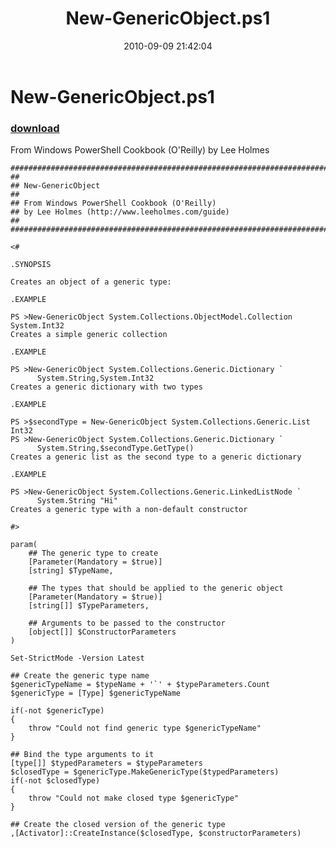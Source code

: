 ﻿---
pid:            2200
parent:         0
children:       
poster:         Lee Holmes
title:          New-GenericObject.ps1
date:           2010-09-09 21:42:04
description:    From Windows PowerShell Cookbook (O'Reilly) by Lee Holmes
format:         posh
---

# New-GenericObject.ps1

### [download](2200.ps1)  

From Windows PowerShell Cookbook (O'Reilly) by Lee Holmes

```posh
##############################################################################
##
## New-GenericObject
##
## From Windows PowerShell Cookbook (O'Reilly)
## by Lee Holmes (http://www.leeholmes.com/guide)
##
##############################################################################

<#

.SYNOPSIS

Creates an object of a generic type:

.EXAMPLE

PS >New-GenericObject System.Collections.ObjectModel.Collection System.Int32
Creates a simple generic collection

.EXAMPLE

PS >New-GenericObject System.Collections.Generic.Dictionary `
      System.String,System.Int32
Creates a generic dictionary with two types

.EXAMPLE

PS >$secondType = New-GenericObject System.Collections.Generic.List Int32
PS >New-GenericObject System.Collections.Generic.Dictionary `
      System.String,$secondType.GetType()
Creates a generic list as the second type to a generic dictionary

.EXAMPLE

PS >New-GenericObject System.Collections.Generic.LinkedListNode `
      System.String "Hi"
Creates a generic type with a non-default constructor

#>

param(
    ## The generic type to create
    [Parameter(Mandatory = $true)]
    [string] $TypeName,

    ## The types that should be applied to the generic object
    [Parameter(Mandatory = $true)]
    [string[]] $TypeParameters,

    ## Arguments to be passed to the constructor
    [object[]] $ConstructorParameters
)

Set-StrictMode -Version Latest

## Create the generic type name
$genericTypeName = $typeName + '`' + $typeParameters.Count
$genericType = [Type] $genericTypeName

if(-not $genericType)
{
    throw "Could not find generic type $genericTypeName"
}

## Bind the type arguments to it
[type[]] $typedParameters = $typeParameters
$closedType = $genericType.MakeGenericType($typedParameters)
if(-not $closedType)
{
    throw "Could not make closed type $genericType"
}

## Create the closed version of the generic type
,[Activator]::CreateInstance($closedType, $constructorParameters)
```
